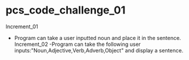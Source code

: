 pcs_code_challenge_01
=====================

Increment_01
- Program can take a user inputted noun and place it in the sentence. 
Increment_02
-Program can take the following user inputs:"Noun,Adjective,Verb,Adverb,Object" and display a sentence.
